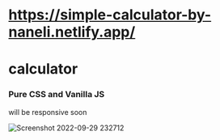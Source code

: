 # https://simple-calculator-by-naneli.netlify.app/

# calculator
### Pure CSS and Vanilla JS

 will be responsive soon
 
 ![Screenshot 2022-09-29 232712](https://user-images.githubusercontent.com/57134415/193135229-2caacaf2-aa34-447a-9a62-8ba4d80d4819.png)
